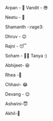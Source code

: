 Arpan - 🤦
Vandit - 😎

Neetu - 🤩


Shamanth -:rage3:


Dhruv - 😉


Rajni - 😴


Soham - :man_technologist:
Tanya :)

Abhijeet- 😆

Rhea -🙂

Chhavi- 😂


Devang - 😉

Ashwini-😇

Akhil-🍉

